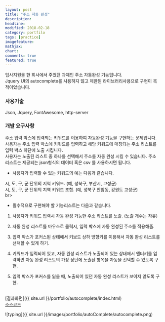 ```yaml
---
layout: post
title: "주소 자동 완성"
description:
headline:
modified: 2018-02-18
category: portfilo
tags: [practice]
imagefeature:
mathjax:
chart:
comments: true
featured: true
---
```


입사지원을 한 회사에서 주었던 과제인 주소 자동완성 기능입니다.<br>
Jquery UI의 autocomplete를 사용하지 않고 제한된 라이브러리사용으로 구현이 목적이었습니다.<br>

<h3>사용기술</h3>
Json, Jquery, FontAwesome, http-server<br>

<h3>개발 요구사항</h3>
주소 입력 박스에 입력되는 키워드를 이용하여 자동완성 기능을 구현하는 문제입니다.<br>
사용자는 주소 입력 박스에 키워드를 입력하고 해당 키워드에 매칭되는 주소 리스트를 입력 박스 하단에 노출 시킵니다.<br>
사용자는 노출된 리스트 중 하나를 선택해서 주소를 자동 완성 시킬 수 있습니다. 주소 리스트는 제공되는 json형식의 데이터 혹은 csv 를 사용하시면 됩니다.<br>

* 사용자가 입력할 수 있는 키워드의 예는 다음과 같습니다.<br>

시, 도, 구, 군 단위의 지역 키워드. (예, 성북구, 부산시, 고성군)<br>
시, 도, 구, 군 단위의 지역 키워드 조합. (예, 성북구 안암동, 강원도 고성군)<br>br>

* 필수적으로 구현해야 할 기능리스트는 다음과 같습니다.<br>

1. 사용자가 키워드 입력시 자동 완성 가능한 주소 리스트를 노출. (노출 개수는 자유)<br>

2. 자동 완성 리스트를 마우스로 클릭시, 입력 박스에 자동 완성된 주소를 적용해줌.<br>

3. 입력 박스가 포커스된 상태에서 키보드 상하 방향키를 이용해서 자동 완성 리스트를 선택할 수 있게 하기.<br>

4. 키워드가 입력되어 있고, 자동 완성 리스트가 노출되어 있는 상태에서 엔터키를 입력하면 자동 완성 리스트의 가장 상단에 노출된 항목을 자동을 선택할 수 있도록 구현.<br>

5. 입력 박스가 포커스를 잃을 때, 노출되어 있던 자동 완성 리스트가 보이지 않도록 구현.<br><br>

[결과화면]({{ site.url }}/portfolio/autocomplete/index.html)<br>
[소스코드](https://github.com/k0102575/k0102575.github.io/blob/master/portfolio/autocomplete/index.html)<br>

![typing]({{ site.url }}/images/portfolio/autoComplete/autocomplete.png)
